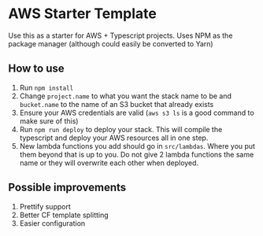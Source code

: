 # AWS Starter Template
Use this as a starter for AWS + Typescript projects. Uses NPM as the package manager (although could easily be converted to Yarn)

## How to use
1. Run `npm install`
2. Change `project.name` to what you want the stack name to be and `bucket.name` to the name of an S3 bucket that already exists
4. Ensure your AWS credentials are valid (`aws s3 ls` is a good command to make sure of this)
5. Run `npm run deploy` to deploy your stack. This will compile the typescript and deploy your AWS resources all in one step.
6. New lambda functions you add should go in `src/lambdas`. Where you put them beyond that is up to you. Do not give 2 lambda functions the same name or they will overwrite each other when deployed.

## Possible improvements
1. Prettify support
2. Better CF template splitting
3. Easier configuration
